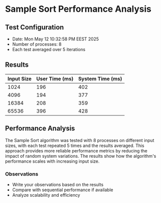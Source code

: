# Sample Sort Performance Analysis

## Test Configuration
- Date: Mon May 12 10:32:58 PM EEST 2025
- Number of processes: 8
- Each test averaged over 5 iterations

## Results

| Input Size | User Time (ms) | System Time (ms) |
|------------|----------------|------------------|
| 1024 | 196 | 402 |
| 4096 | 194 | 377 |
| 16384 | 208 | 359 |
| 65536 | 396 | 428 |

## Performance Analysis

The Sample Sort algorithm was tested with 8 processes on different input sizes, with each test repeated 5 times and the results averaged. This approach provides more reliable performance metrics by reducing the impact of random system variations. The results show how the algorithm's performance scales with increasing input size.

### Observations

- Write your observations based on the results
- Compare with sequential performance if available
- Analyze scalability and efficiency

